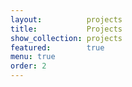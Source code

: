```yaml
---
layout:          projects
title:           Projects
show_collection: projects
featured:        true
menu: true
order: 2
---
```


